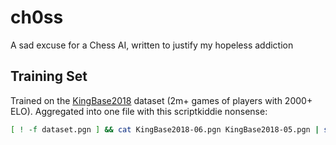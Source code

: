 # ch0ss

A sad excuse for a Chess AI, written to justify my hopeless addiction

## Training Set

Trained on the [KingBase2018](https://archive.org/details/KingBase2018) dataset (2m+ games of players with 2000+ ELO). Aggregated into one file with this scriptkiddie nonsense:

```bash
[ ! -f dataset.pgn ] && cat KingBase2018-06.pgn KingBase2018-05.pgn | sed '/\[.*\]/d' | tr -s '\n\r' | uniq > dataset.pgn || echo dont be greedy
```
